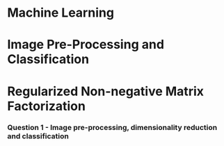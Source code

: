 # Machine Learning
# Image Pre-Processing and Classification
# Regularized Non-negative Matrix Factorization

### Question 1 - Image pre-processing, dimensionality reduction and classification
